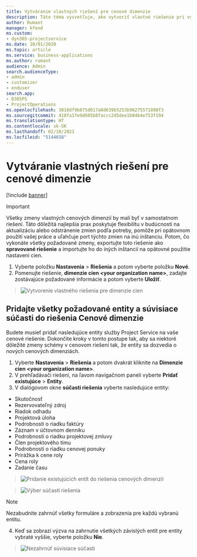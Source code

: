 ```yaml
---
title: Vytváranie vlastných riešení pre cenové dimenzie
description: Táto téma vysvetľuje, ako vytvoriť vlastné riešenie pri vytváraní vlastných cenových dimenzií.
author: Rumant
manager: kfend
ms.custom:
- dyn365-projectservice
ms.date: 10/01/2020
ms.topic: article
ms.service: business-applications
ms.author: rumant
audience: Admin
search.audienceType:
- admin
- customizer
- enduser
search.app:
- D365PS
- ProjectOperations
ms.openlocfilehash: 3810df9b875d017a8d639b5253b96275571898f3
ms.sourcegitcommit: 418fa1fe9d605b8faccc2d5dee1b04b4e753f194
ms.translationtype: HT
ms.contentlocale: sk-SK
ms.lasthandoff: 02/10/2021
ms.locfileid: "5144658"
---
```

# <a name="create-custom-solutions-for-pricing-dimensions"></a>Vytváranie vlastných riešení pre cenové dimenzie

[!include [banner](../includes/psa-now-project-operations.md)]

> [!IMPORTANT]
> Všetky zmeny vlastných cenových dimenzií by mali byť v samostatnom riešení. Táto dôležitá najlepšia prax poskytuje flexibilitu v budúcnosti na aktualizáciu alebo odstránenie zmien podľa potreby, pomôže pri opätovnom použití vašej práce a uľahčuje port týchto zmien na inú inštanciu. Potom, čo vykonáte všetky požadované zmeny, exportujte toto riešenie ako **spravované riešenie** a importujte ho do iných inštancií na opätovné použitie nastavení cien.

1. Vyberte položku **Nastavenia** > **Riešenia** a potom vyberte položku **Nové**. 
2. Pomenujte riešenie, **dimenzie cien \<your organization name>**, zadajte zostávajúce požadované informácie a potom vyberte **Uložiť**.

> ![Vytvorenie vlastného riešenia pre dimenzie cien](media/Creation-of-custom-pricing-dimension-solution.PNG)
  
## <a name="add-all-required-entities-and-related-components-to-the-pricing-dimension-solution"></a>Pridajte všetky požadované entity a súvisiace súčasti do riešenia Cenové dimenzie
Budete musieť pridať nasledujúce entity služby Project Service na vaše cenové riešenie. Dokončite kroky v tomto postupe tak, aby sa niektoré dôležité zmeny schémy v cenovom riešení tak, že entity sa dozvedia o nových cenových dimenziách.

1. Vyberte **Nastavenia** > **Riešenia** a potom dvakrát kliknite na **Dimenzie cien \<your organization name>**. 
2. V prehľadávači riešení, na ľavom navigačnom paneli vyberte **Pridať existujúce** > **Entity**.
3. V dialógovom okne **súčasti riešenia** vyberte nasledujúce entity:

- Skutočnosť
- Rezervovateľný zdroj
- Riadok odhadu
- Projektová úloha
- Podrobnosti o riadku faktúry
- Záznam v účtovnom denníku
- Podrobnosti o riadku projektovej zmluvy
- Člen projektového tímu
- Podrobnosti o riadku cenovej ponuky
- Prirážka k cene roly
- Cena roly 
- Zadanie času 

> ![Pridanie existujúcich entít do riešenia cenových dimenzií](media/Existing-entities-to-PD-solution.png)

> ![Výber súčastí riešenia](media/Dimension-Components.png)

> [!NOTE]
> Nezabudnite zahrnúť všetky formuláre a zobrazenia pre každú vybranú entitu.

4. Keď sa zobrazí výzva na zahrnutie všetkých závislých entít pre entity vybraté vyššie, vyberte položku **Nie**.

> ![Nezahrnúť súvisiace súčasti](media/Do-not-include-required.png)


